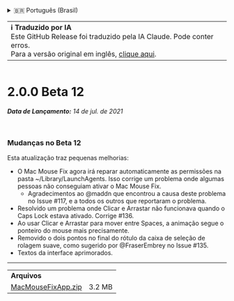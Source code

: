 <details>
<summary>🇧🇷 Português (Brasil)</summary>

[🇬🇧 English (GitHub Release)](https://github.com/noah-nuebling/mac-mouse-fix/releases/tag/2.0.0-Beta-12)\
[🇦🇩 Català](https://redirect.macmousefix.com/?target=mmf-release&tag=2.0.0-Beta-12&locale=ca)\
[🇩🇪 Deutsch](https://redirect.macmousefix.com/?target=mmf-release&tag=2.0.0-Beta-12&locale=de)\
[🇪🇸 Español](https://redirect.macmousefix.com/?target=mmf-release&tag=2.0.0-Beta-12&locale=es)\
[🇫🇷 Français](https://redirect.macmousefix.com/?target=mmf-release&tag=2.0.0-Beta-12&locale=fr)\
[🇮🇩 Indonesia](https://redirect.macmousefix.com/?target=mmf-release&tag=2.0.0-Beta-12&locale=id)\
[🇮🇹 Italiano](https://redirect.macmousefix.com/?target=mmf-release&tag=2.0.0-Beta-12&locale=it)\
[🇭🇺 Magyar](https://redirect.macmousefix.com/?target=mmf-release&tag=2.0.0-Beta-12&locale=hu)\
[🇳🇱 Nederlands](https://redirect.macmousefix.com/?target=mmf-release&tag=2.0.0-Beta-12&locale=nl)\
[🇵🇱 Polski](https://redirect.macmousefix.com/?target=mmf-release&tag=2.0.0-Beta-12&locale=pl)\
**🇧🇷 Português (Brasil)**\
[🇵🇹 Português (Portugal)](https://redirect.macmousefix.com/?target=mmf-release&tag=2.0.0-Beta-12&locale=pt-PT)\
[🇷🇴 Română](https://redirect.macmousefix.com/?target=mmf-release&tag=2.0.0-Beta-12&locale=ro)\
[🇸🇪 Svenska](https://redirect.macmousefix.com/?target=mmf-release&tag=2.0.0-Beta-12&locale=sv)\
[🇻🇳 Tiếng Việt](https://redirect.macmousefix.com/?target=mmf-release&tag=2.0.0-Beta-12&locale=vi)\
[🇹🇷 Türkçe](https://redirect.macmousefix.com/?target=mmf-release&tag=2.0.0-Beta-12&locale=tr)\
[🇨🇿 Čeština](https://redirect.macmousefix.com/?target=mmf-release&tag=2.0.0-Beta-12&locale=cs)\
[🇬🇷 Ελληνικά](https://redirect.macmousefix.com/?target=mmf-release&tag=2.0.0-Beta-12&locale=el)\
[🇷🇺 Русский](https://redirect.macmousefix.com/?target=mmf-release&tag=2.0.0-Beta-12&locale=ru)\
[🇺🇦 Українська](https://redirect.macmousefix.com/?target=mmf-release&tag=2.0.0-Beta-12&locale=uk)\
[🇮🇱 עברית](https://redirect.macmousefix.com/?target=mmf-release&tag=2.0.0-Beta-12&locale=he)\
[🇸🇦 العربية](https://redirect.macmousefix.com/?target=mmf-release&tag=2.0.0-Beta-12&locale=ar)\
[🇮🇳 हिन्दी](https://redirect.macmousefix.com/?target=mmf-release&tag=2.0.0-Beta-12&locale=hi)\
[🇹🇭 ไทย](https://redirect.macmousefix.com/?target=mmf-release&tag=2.0.0-Beta-12&locale=th)\
[🇨🇳 中文 (简体)](https://redirect.macmousefix.com/?target=mmf-release&tag=2.0.0-Beta-12&locale=zh-Hans)\
[🇨🇳 中文 (繁體)](https://redirect.macmousefix.com/?target=mmf-release&tag=2.0.0-Beta-12&locale=zh-Hant)\
[🇭🇰 中文（香港)](https://redirect.macmousefix.com/?target=mmf-release&tag=2.0.0-Beta-12&locale=zh-HK)\
[🇯🇵 日本語](https://redirect.macmousefix.com/?target=mmf-release&tag=2.0.0-Beta-12&locale=ja)\
[🇰🇷 한국어](https://redirect.macmousefix.com/?target=mmf-release&tag=2.0.0-Beta-12&locale=ko)\
[Help translate Mac Mouse Fix to different languages!](https://github.com/noah-nuebling/mac-mouse-fix/discussions/731)
</details>
<table align=><td>
<b>ℹ️ Traduzido por IA</b><br>
Este GitHub Release foi traduzido pela IA Claude. Pode conter erros.<br>
Para a versão original em inglês, <a href="https://github.com/noah-nuebling/mac-mouse-fix/releases/tag/2.0.0-Beta-12">clique aqui</a>.
</td></table>

<table></table>

# 2.0.0 Beta 12
***Data de Lançamento:** 14 de jul. de 2021*

<br>

### Mudanças no Beta 12

Esta atualização traz pequenas melhorias:

- O Mac Mouse Fix agora irá reparar automaticamente as permissões na pasta ~/Library/LaunchAgents. Isso corrige um problema onde algumas pessoas não conseguiam ativar o Mac Mouse Fix.
  - Agradecimentos ao @maddn que encontrou a causa deste problema no Issue #117, e a todos os outros que reportaram o problema.
- Resolvido um problema onde Clicar e Arrastar não funcionava quando o Caps Lock estava ativado. Corrige #136.
- Ao usar Clicar e Arrastar para mover entre Spaces, a animação segue o ponteiro do mouse mais precisamente.
- Removido o dois pontos no final do rótulo da caixa de seleção de rolagem suave, como sugerido por @FraserEmbrey no Issue #135.
- Textos da interface aprimorados.

---

<table align="start">
<tr>
    <td colspan=2>
        <b>Arquivos</b>
    </td>
</tr>
<tr>
    <td><a href="https://github.com/noah-nuebling/mac-mouse-fix/releases/download/2.0.0-Beta-12/MacMouseFixApp.zip">MacMouseFixApp.zip</a></td>
    <td>3.2 MB</td>
</tr>
</table>